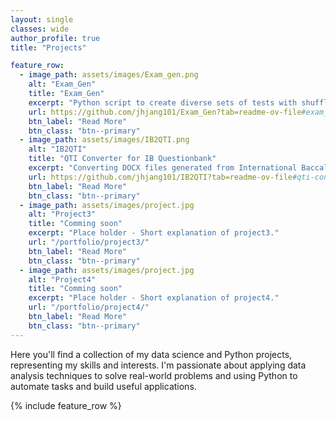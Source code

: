 ```yaml
---
layout: single
classes: wide 
author_profile: true
title: "Projects" 

feature_row:
  - image_path: assets/images/Exam_gen.png
    alt: "Exam_Gen"
    title: "Exam_Gen"
    excerpt: "Python script to create diverse sets of tests with shuffled answer orders."
    url: https://github.com/jhjang101/Exam_Gen?tab=readme-ov-file#exam_gen-create-shuffled-test-forms
    btn_label: "Read More"
    btn_class: "btn--primary"	
  - image_path: assets/images/IB2QTI.png
    alt: "IB2QTI"
    title: "QTI Converter for IB Questionbank"
    excerpt: "Converting DOCX files generated from International Baccalaureate (IB) Questionbank to QTI format."
    url: https://github.com/jhjang101/IB2QTI?tab=readme-ov-file#qti-converter-for-ib-questionbank-docx-files
    btn_label: "Read More"
    btn_class: "btn--primary"	
  - image_path: assets/images/project.jpg
    alt: "Project3"
    title: "Comming soon"
    excerpt: "Place holder - Short explanation of project3."
    url: "/portfolio/project3/"
    btn_label: "Read More"
    btn_class: "btn--primary"	
  - image_path: assets/images/project.jpg
    alt: "Project4"
    title: "Comming soon"
    excerpt: "Place holder - Short explanation of project4."
    url: "/portfolio/project4/"
    btn_label: "Read More"
    btn_class: "btn--primary"	
---
```

Here you'll find a collection of my data science and Python projects, representing my skills and interests. 
I'm passionate about applying data analysis techniques to solve real-world problems and using Python to automate tasks and build useful applications.

{% include feature_row %}